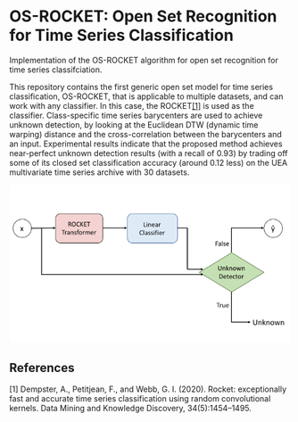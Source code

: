 # OS-ROCKET: Open Set Recognition for Time Series Classification
Implementation of the OS-ROCKET algorithm for open set recognition for time series classifciation.

This repository contains the first generic open set model for time series classification, OS-ROCKET, that is applicable to multiple datasets, and can work with any classifier. In this case, the ROCKET[[1]](#1) is used as the classifier. Class-specific time series barycenters are used to achieve unknown detection, by looking at the Euclidean DTW (dynamic time warping) distance and the cross-correlation between the barycenters and an input. Experimental results indicate that the proposed method achieves near-perfect unknown detection results (with a recall of 0.93) by trading off some of its closed set classification accuracy (around 0.12 less) on the UEA multivariate time series archive with 30 datasets. 

![alt text](https://github.com/tolgaakar/OS-ROCKET-Open-Set-Recognition-for-Time-Series-Classification/blob/main/OSROCKETDiagram.png?raw=true)

## References
<a id="1">[1]</a> 
Dempster,   A.,   Petitjean,   F.,   and  Webb,   G.  I. (2020).   Rocket:   exceptionally  fast  and  accurate  time  series  classification  using  random  convolutional  kernels. Data  Mining  and  Knowledge Discovery, 34(5):1454–1495.
